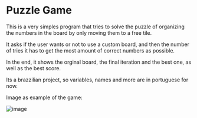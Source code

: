 # Puzzle Game 
 This is a very simples program that tries to solve the puzzle of organizing the numbers in the board by only moving them to a free tile.
 
 It asks if the user wants or not to use a custom board, and then the number of tries it has to get the most amount of correct numbers as possible. 
 
 In the end, it shows the orginal board, the final iteration and the best one, as well as the best score.
 
 Its a brazzilian project, so variables, names and more are in portuguese for now.
 
 Image as example of the game:
 
 ![image](https://user-images.githubusercontent.com/100890854/156899327-fd10ef31-44ad-461a-a8a9-4acd30160625.png)

